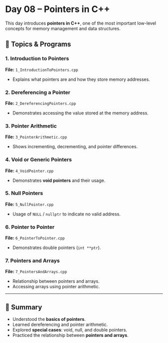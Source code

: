 # Day 08 – Pointers in C++

This day introduces **pointers in C++**, one of the most important low-level concepts for memory management and data structures.

## 📂 Topics & Programs

### 1. Introduction to Pointers
**File:** `1_IntroductionToPointers.cpp`  
- Explains what pointers are and how they store memory addresses.  

### 2. Dereferencing a Pointer
**File:** `2_DereferencingPointers.cpp`  
- Demonstrates accessing the value stored at the memory address.  

### 3. Pointer Arithmetic
**File:** `3_PointerArithmetic.cpp`  
- Shows incrementing, decrementing, and pointer differences.  

### 4. Void or Generic Pointers
**File:** `4_VoidPointer.cpp`  
- Demonstrates **void pointers** and their usage.  

### 5. Null Pointers
**File:** `5_NullPointer.cpp`  
- Usage of `NULL` / `nullptr` to indicate no valid address.  

### 6. Pointer to Pointer
**File:** `6_PointerToPointer.cpp`  
- Demonstrates double pointers (`int **ptr`).  

### 7. Pointers and Arrays
**File:** `7_PointersAndArrays.cpp`  
- Relationship between pointers and arrays.  
- Accessing arrays using pointer arithmetic.  

---

## 📝 Summary
- Understood the **basics of pointers**.  
- Learned dereferencing and pointer arithmetic.  
- Explored **special cases**: void, null, and double pointers.  
- Practiced the relationship between **pointers and arrays**.  
